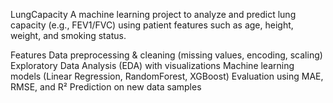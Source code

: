 LungCapacity
A machine learning project to analyze and predict lung capacity (e.g., FEV1/FVC) using patient features such as age, height, weight, and smoking status.

Features
Data preprocessing & cleaning (missing values, encoding, scaling)
Exploratory Data Analysis (EDA) with visualizations
Machine learning models (Linear Regression, RandomForest, XGBoost)
Evaluation using MAE, RMSE, and R²
Prediction on new data samples
